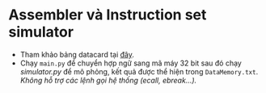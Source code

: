 # Assembler và Instruction set simulator
- Tham khảo bảng datacard tại <a href="https://www.cs.sfu.ca/~ashriram/Courses/CS295/assets/notebooks/RISCV/RISCV_CARD.pdf" target="_blank" rel="noopener noreferrer">đây</a>.
- Chạy `main.py` để chuyển hợp ngữ sang mã máy 32 bit sau đó chạy *simulator.py* để mô phỏng, kết quả được thể hiện trong `DataMemory.txt`.<br>
*Không hỗ trợ các lệnh gọi hệ thống (ecall, ebreak...).*
